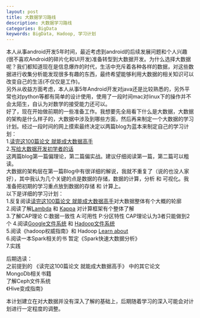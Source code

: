 ```yaml
---
layout: post
title: 大数据学习路线 
description: 大数据学习路线
categories: BigData
keywords: BigData, Hadoop, 学习计划 
---
```


本人从事android开发5年时间，最近考虑到android的后续发展问题和个人兴趣(很不喜欢Android的碎片化和UI开发)准备转型到大数据开发。为什么选择大数据呢？我们都知道现在是信息爆炸的时代，生活中充斥着各种各样的数据，对这些数据进行收集分析能发现很多有趣的东西，最终希望能够利用大数据的相关知识可以改变自己的生活(不仅仅是工作)。  
另外从收益方面考虑，本人从事5年Android开发对java还是比较熟悉的，另外平常也对python等都有简单的设计使用，使用了一段时间mac对linux下的操作并不会太陌生，自认为对数学的接受能力还可以。  
好了，现在开始做前期的一些准备工作。我想要先全局看下什么是大数据，大数据的架构是什么样子的，大数据中涉及到哪些方面，然后再来制定一个大数据的学习计划。经过一段时间的网上摸索最终决定以两篇blog为蓝本来制定自己的学习计划：  
1.[读完这100篇论文 就能成大数据高手](http://www.infoq.com/cn/articles/cap-twelve-years-later-how-the-rules-have-changed)  
2.[写给大数据开发初学者的话](http://lxw1234.com/archives/2016/11/779.htm)  
这两篇blog第一篇偏理论，第二篇偏实战。建议仔细阅读第一篇，第二篇可以粗读。  
大数据的架构层在第一篇Blog中有很详细的解说，我就不重复了（说的也没人家好），其中我认为几个关键的点是数据的存储，数据的计算，分析 和 可视化。我准备把初期的学习重点放到数据的存储 和 计算上。  
以下是详细的学习计划：  
1.反复阅读[读完这100篇论文 就能成大数据高手](http://www.infoq.com/cn/articles/cap-twelve-years-later-how-the-rules-have-changed)对大数据整体有个大概的轮廓  
2.阅读了解[Lambda](http://jameskinley.tumblr.com/post/37398560534/the-lambda-architecture-principles-for) 和 [Kappa](https://www.oreilly.com/ideas/questioning-the-lambda-architecture) 对计算框架有个整体了解  
3.了解CAP理论 C:数据一致性 A:可用性 P:分区特性 CAP理论认为3者只能做到2个 
4.阅读[Google文件系统](http://static.googleusercontent.com/media/research.google.com/en/us/archive/gfs-sosp2003.pdf) 和 [Hadoop文件系统](http://zoo.cs.yale.edu/classes/cs422/2014fa/readings/papers/shvachko10hdfs.pdf)  
5.阅读《hadoop权威指南》和 Hadoop [Learn about](http://hadoop.apache.org/docs/current/)  
6.阅读一本Spark相关的书 暂定《Spark快速大数据分析》  
7.实践

后期选读：  
之前提到的 《读完这100篇论文 就能成大数据高手》 中的其它论文  
MongoDb相关书籍  
了解Ceph文件系统  
《Hive变成指南》

本计划建立在对大数据并没有深入了解的基础上，后期随着学习的深入可能会对计划进行一定程度的调整。
